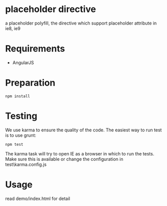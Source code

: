 # placeholder directive

a placeholder polyfill,  the directive which support placeholder attribute in ie8, ie9

# Requirements

- AngularJS

# Preparation

    npm install

# Testing

We use karma to ensure the quality of the code.  The easiest way to run test is to use grunt:

    npm test

The karma task will try to open IE as a browser in which to run the tests. Make sure this is available or change the configuration in test\karma.config.js

# Usage 

read demo/index.html for detail
